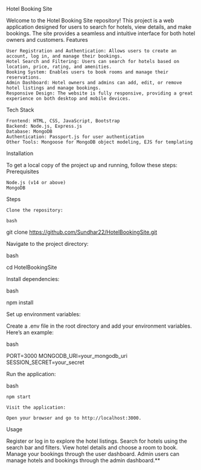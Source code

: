 Hotel Booking Site

Welcome to the Hotel Booking Site repository! This project is a web application designed for users to search for hotels, view details, and make bookings. The site provides a seamless and intuitive interface for both hotel owners and customers.
Features

    User Registration and Authentication: Allows users to create an account, log in, and manage their bookings.
    Hotel Search and Filtering: Users can search for hotels based on location, price, rating, and amenities.
    Booking System: Enables users to book rooms and manage their reservations.
    Admin Dashboard: Hotel owners and admins can add, edit, or remove hotel listings and manage bookings.
    Responsive Design: The website is fully responsive, providing a great experience on both desktop and mobile devices.

Tech Stack

    Frontend: HTML, CSS, JavaScript, Bootstrap
    Backend: Node.js, Express.js
    Database: MongoDB
    Authentication: Passport.js for user authentication
    Other Tools: Mongoose for MongoDB object modeling, EJS for templating

Installation

To get a local copy of the project up and running, follow these steps:
Prerequisites

    Node.js (v14 or above)
    MongoDB

Steps

    Clone the repository:

    bash

git clone https://github.com/Sundhar22/HotelBookingSite.git

Navigate to the project directory:

bash

cd HotelBookingSite

Install dependencies:

bash

npm install

Set up environment variables:

Create a .env file in the root directory and add your environment variables. Here’s an example:

bash

PORT=3000
MONGODB_URI=your_mongodb_uri
SESSION_SECRET=your_secret

Run the application:

bash

    npm start

    Visit the application:

    Open your browser and go to http://localhost:3000.

Usage

   Register or log in to explore the hotel listings.
    Search for hotels using the search bar and filters.
    View hotel details and choose a room to book.
    Manage your bookings through the user dashboard.
    Admin users can manage hotels and bookings through the admin dashboard.**
